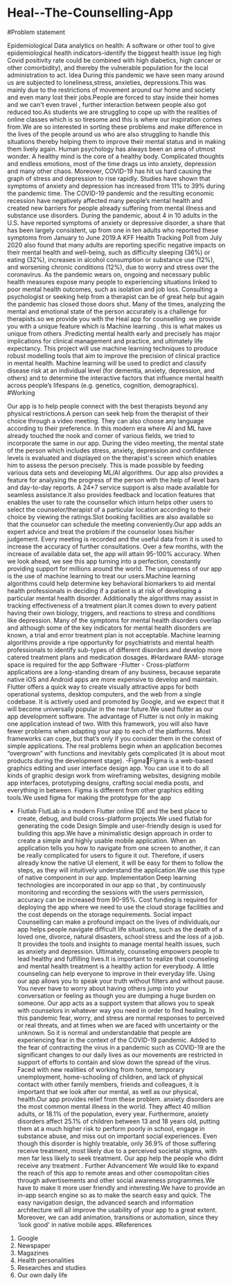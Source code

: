 # Heal--The-Counselling-App

#Problem statement

Epidemiological Data analytics on health: A software or other tool to give epidemiological
health indicators-identify the biggest health issue (eg high Covid positivity rate could be
combined with high diabetics, high cancer or other comorbidity), and thereby the vulnerable
population for the local administration to act.
Idea
During this pandemic we have seen many around us are subjected to loneliness,stress, anxieties,
depressions.This was mainly due to the restrictions of movement around our home and society
and even many lost their jobs.People are forced to stay inside their homes and we can't even
travel , further interaction between people also got reduced too.As students we are struggling to
cope up with the realities of online classes which is so tiresome and this is where our inspiration
comes from.We are so interested in sorting these problems and make difference in the lives of the
people around us who are also struggling to handle this situations thereby helping them to
improve their mental status and in making them lively again.
Human psychology has always been an area of utmost wonder. A healthy mind is the core of a
healthy body. Complicated thoughts and endless emotions, most of the time drags us into
anxiety, depression and many other chaos. Moreover, COVID-19 has hit us hard causing the
graph of stress and depression to rise rapidly. Studies have shown that symptoms of anxiety and
depression has increased from 11% to 39% during the pandemic time.
The COVID-19 pandemic and the resulting economic recession have negatively affected many
people’s mental health and created new barriers for people already suffering from mental illness
and substance use disorders. During the pandemic, about 4 in 10 adults in the U.S. have reported
symptoms of anxiety or depressive disorder, a share that has been largely consistent, up from one
in ten adults who reported these symptoms from January to June 2019.A KFF Health Tracking
Poll from July 2020 also found that many adults are reporting specific negative impacts on their
mental health and well-being, such as difficulty sleeping (36%) or eating (32%), increases in
alcohol consumption or substance use (12%), and worsening chronic conditions (12%), due to
worry and stress over the coronavirus. As the pandemic wears on, ongoing and necessary public
health measures expose many people to experiencing situations linked to poor mental health
outcomes, such as isolation and job loss.
Consulting a psychologist or seeking help from a therapist can be of great help but again the
pandemic has closed those doors shut. Many of the times, analyzing the mental and emotional
state of the person accurately is a challenge for therapists.so we provide you with the Heal app
for counselling .we provide you with a unique feature which is Machine learning . this is what
makes us unique from others .Predicting mental health early and precisely has major implications
for clinical management and practice, and ultimately life expectancy. This project will use
machine learning techniques to produce robust modelling tools that aim to improve the precision
of clinical practice in mental health. Machine learning will be used to predict and classify disease
risk at an individual level (for dementia, anxiety, depression, and others) and to determine the
interactive factors that influence mental health across people’s lifespans (e.g. genetics, cognition,
demographics).
#Working

Our app is to help people connect with the best therapists beyond any physical restrictions.A
person can seek help from the therapist of their choice through a video meeting. They can also
choose any language according to their preference. In this modern era where AI and ML have
already touched the nook and corner of various fields, we tried to incorporate the same in our
app. During the video meeting, the mental state of the person which includes stress, anxiety,
depression and confidence levels is evaluated and displayed on the therapist's screen which
enables him to assess the person precisely. This is made possible by feeding various data sets and
developing ML/AI algorithms. Our app also provides a feature for analysing the progress of the
person with the help of level bars and day-to-day reports. A 24*7 service support is also made
available for seamless assistance.It also provides feedback and location features that enables the
user to rate the counsellor which inturn helps other users to select the counselor/therapist of a
particular location according to their choice by viewing the ratings.Slot booking facilities are
also available so that the counselor can schedule the meeting conveniently.Our app adds an
expert advice and treat the problem if the counselor loses his/her judgement.
Every meeting is recorded and the useful data from it is used to increase the accuracy of further
consultations. Over a few months, with the increase of available data set, the app will attain
95-100% accuracy. When we look ahead, we see this app turning into a perfection, constantly
providing support for millions around the world.
The uniqueness of our app is the use of machine learning to treat our users.Machine learning
algorithms could help determine key behavioral biomarkers to aid mental health professionals in
deciding if a patient is at risk of developing a particular mental health disorder. Additionally the
algorithms may assist in tracking effectiveness of a treatment plan.It comes down to every
patient having their own biology, triggers, and reactions to stress and conditions like
depression. Many of the symptoms for mental health disorders overlap and although some of the
key indicators for mental health disorders are known, a trial and error treatment plan is not
acceptable. Machine learning algorithms provide a ripe opportunity for psychiatrists and mental
health professionals to identify sub-types of different disorders and develop more catered
treatment plans and medication dosages.
#Hardware
RAM- storage space is required for the app
Software
-Flutter -
Cross-platform applications are a long-standing dream of any business, because separate native
iOS and Android apps are more expensive to develop and maintain. Flutter offers a quick way to
create visually attractive apps for both operational systems, desktop computers, and the web
from a single codebase. It is actively used and promoted by Google, and we expect that it will
become universally popular in the near future.We used flutter as our app development software.
The advantage of Flutter is not only in making one application instead of two. With this
framework, you will also have fewer problems when adapting your app to each of the platforms.
Most frameworks can cope, but that’s only if you consider them in the context of simple
applications. The real problems begin when an application becomes “overgrown” with functions
and inevitably gets complicated (it is about most products during the development stage).
-FigmaFigma is a web-based graphics editing and user interface design app. You can use it to do all
kinds of graphic design work from wireframing websites, designing mobile app interfaces,
prototyping designs, crafting social media posts, and everything in between. Figma is different
from other graphics editing tools.We used figma for making the prototype for the app
- Flutlab
FlutLab is a modern Flutter online IDE and the best place to create, debug, and build
cross-platform projects.We used flutlab for generating the code
Design
Simple and user-friendly design is used for building this app.We have a minimalistic design
approach in order to create a simple and highly usable mobile application.
When an application tells you how to navigate from one screen to another, it can be really
complicated for users to figure it out. Therefore, if users already know the native UI element, it
will be easy for them to follow the steps, as they will intuitively understand the application.We
use this type of native component in our app.
Implementation
Deep learning technologies are incorporated in our app so that , by continuously monitoring and
recording the sessions with the users permission, accuracy can be increased from 90-95%.
Cost
funding is required for deploying the app where we need to use the cloud storage facilities and
the cost depends on the storage requirements.
Social impact
Counselling can make a profound impact on the lives of individuals,our app helps people
navigate difficult life situations, such as the death of a loved one, divorce, natural disasters,
school stress and the loss of a job. It provides the tools and insights to manage mental health
issues, such as anxiety and depression. Ultimately, counseling empowers people to lead healthy
and fulfilling lives.It is important to realize that counseling and mental health treatment is a
healthy action for everybody. A little counseling can help everyone to improve in their everyday
life. Using our app allows you to speak your truth without filters and without pause. You never
have to worry about having others jump into your conversation or feeling as though you are
dumping a huge burden on someone. Our app acts as a support system that allows you to speak
with counselors in whatever way you need in order to find healing.
In this pandemic fear, worry, and stress are normal responses to perceived or real threats, and at
times when we are faced with uncertainty or the unknown. So it is normal and understandable
that people are experiencing fear in the context of the COVID-19 pandemic.
Added to the fear of contracting the virus in a pandemic such as COVID-19 are the significant
changes to our daily lives as our movements are restricted in support of efforts to contain and
slow down the spread of the virus. Faced with new realities of working from home, temporary
unemployment, home-schooling of children, and lack of physical contact with other family
members, friends and colleagues, it is important that we look after our mental, as well as our
physical, health.Our app provides relief from these problem. anxiety disorders are the most
common mental illness in the world. They affect 40 million adults, or 18.1% of the
population, every year. Furthermore, anxiety disorders affect 25.1% of children between 13
and 18 years old, putting them at a much higher risk to perform poorly in school, engage in
substance abuse, and miss out on important social experiences. Even though this disorder is
highly treatable, only 36.9% of those suffering receive treatment, most likely due to a
perceived societal stigma, with men far less likely to seek treatment. Our app help the
people who didnt receive any treatment .
Further Advancement
We would like to expand the reach of this app to remote areas and other cosmopolitan cities
through advertisements and other social awareness programmes.We have to make it more user
friendly and interesting.We have to provide an in-app search engine so as to make the search
easy and quick. The easy navigation design, the advanced search and information architecture
will all improve the usability of your app to a great extent.
Moreover, we can add animation, transitions or automation, since they 'look good' in native
mobile apps.
#References

1. Google
2. Newspaper
3. Magazines
4. Health personalities
5. Researches and studies
6. Our own daily life
